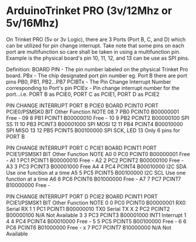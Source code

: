 # ArduinoTrinket PRO (3v/12Mhz or 5v/16Mhz)

On Trinket PRO (5v or 3v Logic), there are 3 Ports (Port B, C, and D) which can be utilized for pin change interrupt.
Take note that some pins on each port are multifunction so care shall be taken in using a multifunction pin. Example is the physical board's pin 10, 11, 12, and 13 can be use as SPI pins.

Definition:
BOARD PIN - The pin number labeled on the physical Trinket Pro board.
PBx       - The chip designated port pin number eg. Port B there are port pins PB0, PB1, PB2...PB7
PCIBTx    - The Pin Change Interrupt Number corresponding to Port's pin
PCIEx     - Pin change interrupt number for the port...i.e. PORT B as PCIE0, PORT C as PCIE1, PORT D as PCIE2

  PIN CHANGE INTERRUPT PORT B PCIE0
  BOARD    PCINT0  PORT    PCIE0/PSMSK0  BIT              Other Function          NOTE
    08        7     PB0        PCINT0    B00000001          Free                  -
    09        8     PB1        PCINT1    B00000010          Free                  -
    10        9     PB2        PCINT2    B00000100          SPI SS
    11        10    PB3        PCINT3    B00001000          SPI MOSI
    12        11    PB4        PCINT4    B00010000          SPI MISO
    13        12    PB5        PCINT5    B00100000          SPI SCK, LED 13       Only 6 pins for PORT B

  PIN CHANGE INTERRUPT PORT C PCIE1
  BOARD    PCINT1  PORT    PCIE1/PSMSK1  BIT              Other Function          NOTE
    A0        0     PC0        PCINT0    B00000001          Free                  -
    A1        1     PC1        PCINT1    B00000010          Free                  -
    A2        2     PC2        PCINT2    B00000100          Free                  -
    A3        3     PC3        PCINT3    B00001000          Free
    A4        4     PC4        PCINT4    B00010000          I2C SDA               Use one function at a time
    A5        5     PC5        PCINT5    B00100000          I2C SCL               Use one function at a time
    A6        6     PC6        PCINT6    B01000000          Free                  -
    A7        7     PC7        PCINT7    B10000000          Free                  -
    
    
  PIN CHANGE INTERRUPT PORT D PCIE2
  BOARD    PCINT1  PORT    PCIE1/PSMSK1  BIT              Other Function          NOTE
     0        0     PC0        PCINT0    B00000001          RX0                   Serial RX
     1        1     PC1        PCINT1    B00000010          TX0                   Serial TX
     X        2     PC2        PCINT2    B00000100          N/A                   Not Available
     3        3     PC3        PCINT3    B00001000          INT1                  Interrupt 1
     4        4     PC4        PCINT4    B00010000          Free                  -
     5        5     PC5        PCINT5    B00100000          Free                  -
     6        6     PC6        PCINT6    B01000000          Free                  -
     x        7     PC7        PCINT7    B10000000          N/A                   Not Available
